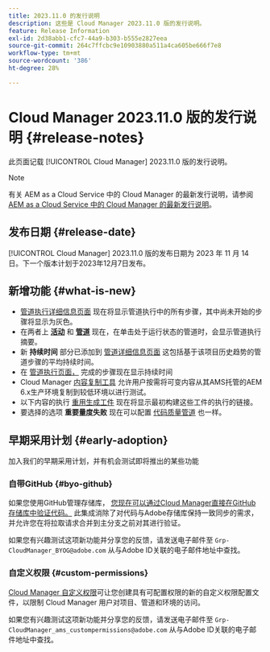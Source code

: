 ```yaml
---
title: 2023.11.0 的发行说明
description: 这些是 Cloud Manager 2023.11.0 版的发行说明。
feature: Release Information
exl-id: 2d38abb1-cfc7-44a9-b303-b555e2827eea
source-git-commit: 264c7ffcbc9e10903880a511a4ca605be666f7e8
workflow-type: tm+mt
source-wordcount: '386'
ht-degree: 28%

---
```



# Cloud Manager 2023.11.0 版的发行说明 {#release-notes}

此页面记载 [!UICONTROL Cloud Manager] 2023.11.0 版的发行说明。

>[!NOTE]
>
>有关 AEM as a Cloud Service 中的 Cloud Manager 的最新发行说明，请参阅 [AEM as a Cloud Service 中的 Cloud Manager 的最新发行说明](https://experienceleague.adobe.com/docs/experience-manager-cloud-service/content/implementing/using-cloud-manager/release-notes-cloud-manager/release-notes-cm-current.html)。

## 发布日期 {#release-date}

[!UICONTROL Cloud Manager] 2023.11.0 版的发布日期为 2023 年 11 月 14 日。下一个版本计划于2023年12月7日发布。

## 新增功能 {#what-is-new}

* [管道执行详细信息页面](/help/using/managing-pipelines.md#view-details) 现在将显示管道执行中的所有步骤，其中尚未开始的步骤将显示为灰色。
* 在两者上 **[活动](/help/using/managing-pipelines.md#activity)** 和 **[管道](/help/using/managing-pipelines.md#pipelines)** 现在，在单击处于运行状态的管道时，会显示管道执行摘要。
* 新 **持续时间** 部分已添加到 [管道详细信息页面](/help/using/managing-pipelines.md#view-details) 这包括基于该项目历史趋势的管道步骤的平均持续时间。
* 在 [管道执行页面，](/help/using/managing-pipelines.md#activity-window) 完成的步骤现在显示持续时间
* Cloud Manager [内容复制工具](/help/using/content-copy.md) 允许用户按需将可变内容从其AMS托管的AEM 6.x生产环境复制到较低环境以进行测试。
* 以下内容的执行 [重用生成工件](/help/getting-started/project-setup.md#build-artifact-reuse) 现在将显示最初构建这些工件的执行的链接。
* 要选择的选项 **重要量度失败** 现在可以配置 [代码质量管道](/help/using/non-production-pipelines.md) 也一样。

## 早期采用计划 {#early-adoption}

加入我们的早期采用计划，并有机会测试即将推出的某些功能

### 自带GitHub {#byo-github}

如果您使用GitHub管理存储库， [您现在可以通过Cloud Manager直接在GitHub存储库中验证代码。](/help/managing-code/byo-github.md) 此集成消除了对代码与Adobe存储库保持一致同步的需求，并允许您在将拉取请求合并到主分支之前对其进行验证。

如果您有兴趣测试这项新功能并分享您的反馈，请发送电子邮件至 `Grp-CloudManager_BYOG@adobe.com` 从与Adobe ID关联的电子邮件地址中查找。

### 自定义权限 {#custom-permissions}

[Cloud Manager 自定义权限](/help/using/custom-permissions.md)可让您创建具有可配置权限的新的自定义权限配置文件，以限制 Cloud Manager 用户对项目、管道和环境的访问。

如果您有兴趣测试这项新功能并分享您的反馈，请发送电子邮件至 `Grp-CloudManager_ams_custompermissions@adobe.com` 从与Adobe ID关联的电子邮件地址中查找。
